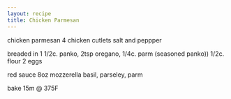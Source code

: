 ```yaml
---
layout: recipe
title: Chicken Parmesan
---
```

chicken parmesan
4 chicken cutlets
salt and peppper

breaded in 1 1/2c. panko, 2tsp oregano, 1/4c. parm (seasoned panko))
1/2c. flour
2 eggs

red sauce
8oz mozzerella
basil, parseley, parm

bake 15m @ 375F